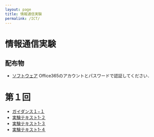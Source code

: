 ```yaml
---
layout: page
title: 情報通信実験
permalink: /ICT/
---
```


# 情報通信実験

## 配布物
* [ソフトウェア](https://sistkanri-my.sharepoint.com/:f:/g/personal/kato_takekazu_sist_ac_jp/Em-OjVP2KVRDqAMHFIHn-B8Ba5t9PH8eGrHUQ3Fpm9IJJQ?e=6obHOg) Office365のアカウントとパスワードで認証してください．

# 第１回
* [ガイダンス１−１](https://sistkanri-my.sharepoint.com/:b:/g/personal/kato_takekazu_sist_ac_jp/ETGYpsAbkxNAhjPBFUv57hkBG21lN3uHS9eslpxSy76oXA?e=DO6i9E)
* [実験テキスト1-２](https://sistkanri-my.sharepoint.com/:b:/g/personal/kato_takekazu_sist_ac_jp/EcDxmWCeeCdFh0fuJOvJ3F4Bqq-z_QQMuBwegMhMBQD0JQ?e=uMsDaP)
* [実験テキスト1-３](https://sistkanri-my.sharepoint.com/:b:/g/personal/kato_takekazu_sist_ac_jp/ERmHFgsnep5BodNgyMFYc94BO2EA0d-VT8FwE7jYHJTgTw?e=tsAUAk)
* [実験テキスト1-４](https://sistkanri-my.sharepoint.com/:b:/g/personal/kato_takekazu_sist_ac_jp/EQDr3BDU2S1OmrY5EeDM8JMByJeiSb_PWEXtKIIgfkff5g?e=3I7hOK)
